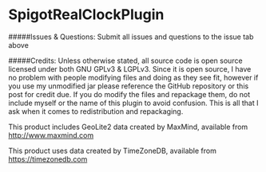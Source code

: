 # SpigotRealClockPlugin

#####Issues & Questions:
Submit all issues and questions to the issue tab above

#####Credits:
Unless otherwise stated, all source code is open source licensed under both GNU GPLv3 & LGPLv3. Since it is open source, I have no problem with people modifying files and doing as they see fit, however if you use my unmodified jar please reference the GitHub repository or this post for credit due. If you do modify the files and repackage them, do not include myself or the name of this plugin to avoid confusion. This is all that I ask when it comes to redistribution and repackaging.

This product includes GeoLite2 data created by MaxMind, available from
http://www.maxmind.com

This product uses data created by TimeZoneDB, available from
https://timezonedb.com